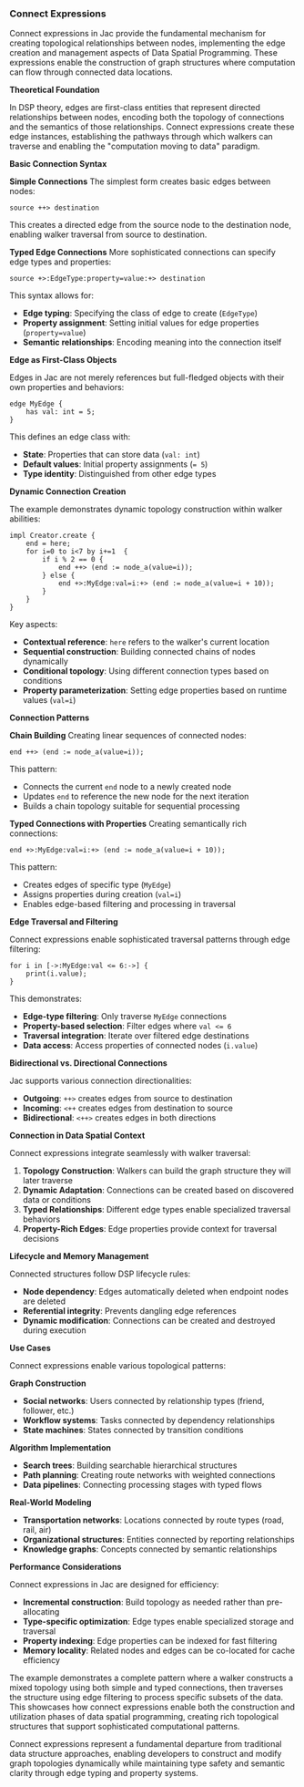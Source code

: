 ### Connect Expressions
Connect expressions in Jac provide the fundamental mechanism for creating topological relationships between nodes, implementing the edge creation and management aspects of Data Spatial Programming. These expressions enable the construction of graph structures where computation can flow through connected data locations.

**Theoretical Foundation**

In DSP theory, edges are first-class entities that represent directed relationships between nodes, encoding both the topology of connections and the semantics of those relationships. Connect expressions create these edge instances, establishing the pathways through which walkers can traverse and enabling the "computation moving to data" paradigm.

**Basic Connection Syntax**

**Simple Connections**
The simplest form creates basic edges between nodes:
```jac
source ++> destination
```

This creates a directed edge from the source node to the destination node, enabling walker traversal from source to destination.

**Typed Edge Connections**
More sophisticated connections can specify edge types and properties:
```jac
source +>:EdgeType:property=value:+> destination
```

This syntax allows for:
- **Edge typing**: Specifying the class of edge to create (`EdgeType`)
- **Property assignment**: Setting initial values for edge properties (`property=value`)
- **Semantic relationships**: Encoding meaning into the connection itself

**Edge as First-Class Objects**

Edges in Jac are not merely references but full-fledged objects with their own properties and behaviors:

```jac
edge MyEdge {
    has val: int = 5;
}
```

This defines an edge class with:
- **State**: Properties that can store data (`val: int`)
- **Default values**: Initial property assignments (`= 5`)
- **Type identity**: Distinguished from other edge types

**Dynamic Connection Creation**

The example demonstrates dynamic topology construction within walker abilities:

```jac
impl Creator.create {
    end = here;
    for i=0 to i<7 by i+=1  {
        if i % 2 == 0 {
            end ++> (end := node_a(value=i));
        } else {
            end +>:MyEdge:val=i:+> (end := node_a(value=i + 10));
        }
    }
}
```

Key aspects:
- **Contextual reference**: `here` refers to the walker's current location
- **Sequential construction**: Building connected chains of nodes dynamically
- **Conditional topology**: Using different connection types based on conditions
- **Property parameterization**: Setting edge properties based on runtime values (`val=i`)

**Connection Patterns**

**Chain Building**
Creating linear sequences of connected nodes:
```jac
end ++> (end := node_a(value=i));
```

This pattern:
- Connects the current `end` node to a newly created node
- Updates `end` to reference the new node for the next iteration
- Builds a chain topology suitable for sequential processing

**Typed Connections with Properties**
Creating semantically rich connections:
```jac
end +>:MyEdge:val=i:+> (end := node_a(value=i + 10));
```

This pattern:
- Creates edges of specific type (`MyEdge`)
- Assigns properties during creation (`val=i`)
- Enables edge-based filtering and processing in traversal

**Edge Traversal and Filtering**

Connect expressions enable sophisticated traversal patterns through edge filtering:

```jac
for i in [->:MyEdge:val <= 6:->] {
    print(i.value);
}
```

This demonstrates:
- **Edge-type filtering**: Only traverse `MyEdge` connections
- **Property-based selection**: Filter edges where `val <= 6`
- **Traversal integration**: Iterate over filtered edge destinations
- **Data access**: Access properties of connected nodes (`i.value`)

**Bidirectional vs. Directional Connections**

Jac supports various connection directionalities:
- **Outgoing**: `++>` creates edges from source to destination
- **Incoming**: `<++` creates edges from destination to source  
- **Bidirectional**: `<++>` creates edges in both directions

**Connection in Data Spatial Context**

Connect expressions integrate seamlessly with walker traversal:

1. **Topology Construction**: Walkers can build the graph structure they will later traverse
2. **Dynamic Adaptation**: Connections can be created based on discovered data or conditions
3. **Typed Relationships**: Different edge types enable specialized traversal behaviors
4. **Property-Rich Edges**: Edge properties provide context for traversal decisions

**Lifecycle and Memory Management**

Connected structures follow DSP lifecycle rules:
- **Node dependency**: Edges automatically deleted when endpoint nodes are deleted
- **Referential integrity**: Prevents dangling edge references
- **Dynamic modification**: Connections can be created and destroyed during execution

**Use Cases**

Connect expressions enable various topological patterns:

**Graph Construction**
- **Social networks**: Users connected by relationship types (friend, follower, etc.)
- **Workflow systems**: Tasks connected by dependency relationships
- **State machines**: States connected by transition conditions

**Algorithm Implementation**
- **Search trees**: Building searchable hierarchical structures
- **Path planning**: Creating route networks with weighted connections
- **Data pipelines**: Connecting processing stages with typed flows

**Real-World Modeling**
- **Transportation networks**: Locations connected by route types (road, rail, air)
- **Organizational structures**: Entities connected by reporting relationships
- **Knowledge graphs**: Concepts connected by semantic relationships

**Performance Considerations**

Connect expressions in Jac are designed for efficiency:
- **Incremental construction**: Build topology as needed rather than pre-allocating
- **Type-specific optimization**: Edge types enable specialized storage and traversal
- **Property indexing**: Edge properties can be indexed for fast filtering
- **Memory locality**: Related nodes and edges can be co-located for cache efficiency

The example demonstrates a complete pattern where a walker constructs a mixed topology using both simple and typed connections, then traverses the structure using edge filtering to process specific subsets of the data. This showcases how connect expressions enable both the construction and utilization phases of data spatial programming, creating rich topological structures that support sophisticated computational patterns.

Connect expressions represent a fundamental departure from traditional data structure approaches, enabling developers to construct and modify graph topologies dynamically while maintaining type safety and semantic clarity through edge typing and property systems.
